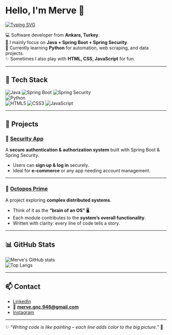# Hello, I'm Merve 👋  

[![Typing SVG](https://readme-typing-svg.herokuapp.com/?lines=Java+Developer+in+progress;Spring+Boot+Enthusiast;Python+Learner;Security+Learner;Always+learning+new+things)](https://git.io/typing-svg)

💻 Software developer from **Ankara, Turkey**.  
🌱 I mainly focus on **Java + Spring Boot + Spring Security**.  
🐍 Currently learning **Python** for automation, web scraping, and data projects.  
✨ Sometimes I also play with **HTML, CSS, JavaScript** for fun.  

---

## 🚀 Tech Stack
![Java](https://img.shields.io/badge/Java-ED8B00?style=for-the-badge&logo=java&logoColor=white) 
![Spring Boot](https://img.shields.io/badge/Spring%20Boot-6DB33F?style=for-the-badge&logo=springboot&logoColor=white) 
![Spring Security](https://img.shields.io/badge/Security-000000?style=for-the-badge&logo=Spring-Security&logoColor=white)  
![Python](https://img.shields.io/badge/Python-3776AB?style=for-the-badge&logo=python&logoColor=white)  
![HTML5](https://img.shields.io/badge/HTML5-E34F26?style=for-the-badge&logo=html5&logoColor=white) 
![CSS3](https://img.shields.io/badge/CSS3-1572B6?style=for-the-badge&logo=css3&logoColor=white) 
![JavaScript](https://img.shields.io/badge/JavaScript-323330?style=for-the-badge&logo=javascript&logoColor=f7df1e)

---

## 📌 Projects  

### 🔐 [Security App](https://github.com/mervegonc/security)  
A **secure authentication & authorization system** built with Spring Boot & Spring Security.  
- Users can **sign up & log in** securely.  
- Ideal for **e-commerce** or any app needing account management.  

---

### 🧠 [Octopos Prime](https://github.com/octoposprime)  
A project exploring **complex distributed systems**.  
- Think of it as the **“brain of an OS”** 🖥️.  
- Each module contributes to the **system’s overall functionality**.  
- Written with clarity: every line of code tells a story.  

---

## 📊 GitHub Stats
![Merve's GitHub stats](https://github-readme-stats.vercel.app/api?username=mervegonc&show_icons=true&theme=tokyonight)  
![Top Langs](https://github-readme-stats.vercel.app/api/top-langs/?username=mervegonc&layout=compact&theme=tokyonight)

---

## 📫 Contact
- [LinkedIn](https://www.linkedin.com/in/merve-g%C3%B6nc%C3%BC-b8b837255)  
- 📧 **merve.gnc.946@gmail.com**  
- [Instagram](https://www.instagram.com/mervegoncuart/)  

---

✨ *“Writing code is like painting – each line adds color to the big picture.”* 🎨
